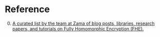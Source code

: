 # Reference

0. [A curated list by the team at Zama of blog posts, libraries, research papers, and tutorials on Fully Homomorphic Encryption (FHE).](https://github.com/zama-ai/awesome-zama)

